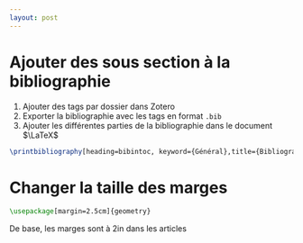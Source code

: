```yaml
---
layout: post
---
```

# Ajouter des sous section à la bibliographie

1. Ajouter des tags par dossier dans Zotero
2. Exporter la bibliographie avec les tags en format `.bib`
3. Ajouter les différentes parties de la bibliographie dans le document $\LaTeX$

```latex
\printbibliography[heading=bibintoc, keyword={Général},title={Bibliographie}]
```

# Changer la taille des marges

```latex
\usepackage[margin=2.5cm]{geometry}
```

De base, les marges sont à 2in dans les articles